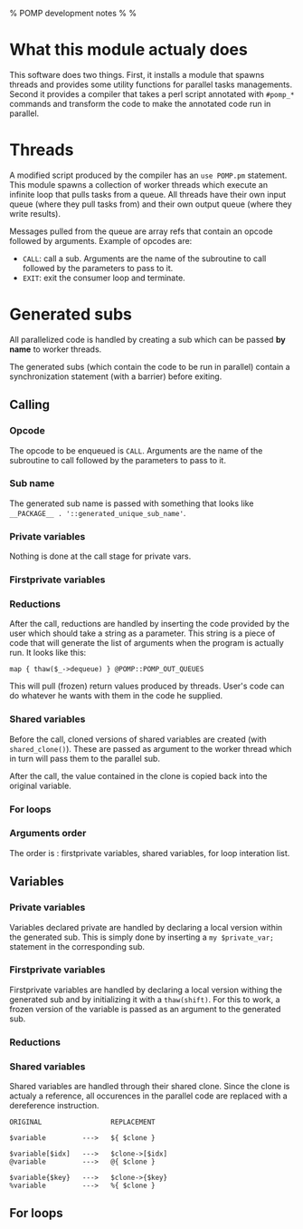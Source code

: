 % POMP development notes
%
%

# What this module actualy does

This software does two things. First, it installs a module that spawns threads and
provides some utility functions for parallel tasks managements. Second it
provides a compiler that takes a perl script annotated with `#pomp_*` commands
and transform the code to make the annotated code run in parallel.


# Threads

A modified script produced by the compiler has an `use POMP.pm` statement. This
module spawns a collection of worker threads which execute an infinite loop that
pulls tasks from a queue. All threads have their own input queue (where they
pull tasks from) and their own output queue (where they write results).

Messages pulled from the queue are array refs that contain an opcode followed by
arguments. Example of opcodes are:

* `CALL`: call a sub. Arguments are the name of the subroutine to call followed
  by the parameters to pass to it.
* `EXIT`: exit the consumer loop and terminate.


# Generated subs

All parallelized code is handled by creating a sub which can be passed **by
name** to worker threads.

The generated subs (which contain the code to be run in parallel) contain a
synchronization statement (with a barrier) before exiting.

## Calling

### Opcode

The opcode to be enqueued is `CALL`. Arguments are the name of the subroutine to
call followed by the parameters to pass to it.

### Sub name

The generated sub name is passed with something that looks like
`__PACKAGE__ . '::generated_unique_sub_name'`.

### Private variables

Nothing is done at the call stage for private vars.

### Firstprivate variables


### Reductions

After the call, reductions are handled by inserting the code provided by the
user which should take a string as a parameter. This string is a piece of code
that will generate the list of arguments when the program is actually run. It
looks like this:

`map { thaw($_->dequeue) } @POMP::POMP_OUT_QUEUES`

This will pull (frozen) return values produced by threads. User's code can do
whatever he wants with them in the code he supplied.

### Shared variables

Before the call, cloned versions of shared variables are created (with
`shared_clone()`). These are passed as argument to the worker thread which in
turn will pass them to the parallel sub.

After the call, the value contained in the clone is copied back into the
original variable.

### For loops

### Arguments order

The order is : firstprivate variables, shared variables, for loop interation
list.

## Variables

### Private variables

Variables declared private are handled by declaring a local version within the
generated sub. This is simply done by inserting a `my $private_var;`
statement in the corresponding sub.

### Firstprivate variables

Firstprivate variables are handled by declaring a local version withing the
generated sub and by initializing it with a `thaw(shift)`. For this to work, a
frozen version of the variable is passed as an argument to the generated sub.

### Reductions

### Shared variables

Shared variables are handled through their shared clone. Since the clone is
actualy a reference, all occurences in the parallel code are replaced with a
dereference instruction.

```
ORIGINAL                 REPLACEMENT

$variable         --->   ${ $clone }

$variable[$idx]   --->   $clone->[$idx]
@variable         --->   @{ $clone }

$variable{$key}   --->   $clone->{$key}
%variable         --->   %{ $clone }
```

## For loops
